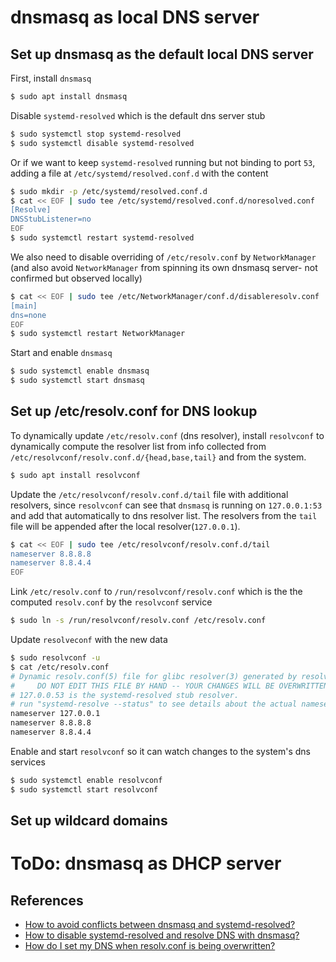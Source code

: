 # dnsmasq as local DNS server
## Set up dnsmasq as the default local DNS server
First, install `dnsmasq`
```bash
$ sudo apt install dnsmasq
```
Disable `systemd-resolved` which is the default dns server stub
```bash
$ sudo systemctl stop systemd-resolved
$ sudo systemctl disable systemd-resolved
```
Or if we want to keep `systemd-resolved` running but not binding to port `53`, adding a file at `/etc/systemd/resolved.conf.d` with the content
```bash
$ sudo mkdir -p /etc/systemd/resolved.conf.d
$ cat << EOF | sudo tee /etc/systemd/resolved.conf.d/noresolved.conf
[Resolve]
DNSStubListener=no
EOF
$ sudo systemctl restart systemd-resolved
```
We also need to disable overriding of `/etc/resolv.conf` by `NetworkManager` (and also avoid `NetworkManager` from spinning its own dnsmasq server- not confirmed but observed locally)
```bash
$ cat << EOF | sudo tee /etc/NetworkManager/conf.d/disableresolv.conf
[main]
dns=none
EOF
$ sudo systemctl restart NetworkManager
```
Start and enable `dnsmasq`
```bash
$ sudo systemctl enable dnsmasq
$ sudo systemctl start dnsmasq
```
## Set up /etc/resolv.conf for DNS lookup
To dynamically update `/etc/resolv.conf` (dns resolver), install `resolvconf` to dynamically compute the resolver list from info collected from `/etc/resolvconf/resolv.conf.d/{head,base,tail}` and from the system.
```bash
$ sudo apt install resolvconf
```
Update the `/etc/resolvconf/resolv.conf.d/tail` file with additional resolvers, since `resolvconf` can see that `dnsmasq` is running on `127.0.0.1:53` and add that automatically to dns resolver list. The resolvers from the `tail` file will be appended after the local resolver(`127.0.0.1`).
```bash
$ cat << EOF | sudo tee /etc/resolvconf/resolv.conf.d/tail
nameserver 8.8.8.8
nameserver 8.8.4.4
EOF
```
Link `/etc/resolv.conf` to `/run/resolvconf/resolv.conf` which is the the computed `resolv.conf` by the `resolvconf` service
```bash
$ sudo ln -s /run/resolvconf/resolv.conf /etc/resolv.conf
```
Update `resolveconf` with the new data
```bash
$ sudo resolvconf -u
$ cat /etc/resolv.conf 
# Dynamic resolv.conf(5) file for glibc resolver(3) generated by resolvconf(8)
#     DO NOT EDIT THIS FILE BY HAND -- YOUR CHANGES WILL BE OVERWRITTEN
# 127.0.0.53 is the systemd-resolved stub resolver.
# run "systemd-resolve --status" to see details about the actual nameservers.
nameserver 127.0.0.1
nameserver 8.8.8.8
nameserver 8.8.4.4
```
Enable and start `resolvconf` so it can watch changes to the system's dns services
```bash
$ sudo systemctl enable resolvconf
$ sudo systemctl start resolvconf
```
## Set up wildcard domains
# ToDo: dnsmasq as DHCP server
## References
- [How to avoid conflicts between dnsmasq and systemd-resolved?](https://unix.stackexchange.com/questions/304050/how-to-avoid-conflicts-between-dnsmasq-and-systemd-resolved)
- [How to disable systemd-resolved and resolve DNS with dnsmasq?](https://askubuntu.com/questions/898605/how-to-disable-systemd-resolved-and-resolve-dns-with-dnsmasq)
- [How do I set my DNS when resolv.conf is being overwritten?](https://unix.stackexchange.com/questions/128220/how-do-i-set-my-dns-when-resolv-conf-is-being-overwritten)
